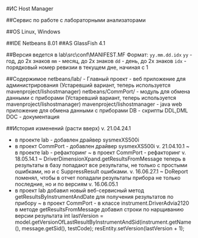 ﻿#ИС Host Manager

##Сервис по работе с лабораторными анализаторами

##OS Linux, Windows

##IDE Netbeans 8.01
##AS GlassFish 4.1

##Версия ведется в lab\src\conf\MANIFEST.MF
Формат: `yy.mm.dd.idx`
`yy`  - год, до 2х знаков
`mm`  - месяц, до 2х знаков
`dd`  - день, до 2х знаков
`idx` - порядковый номер ревизии в текущем дне, начиная с 1

##Содержимое
   netbeans/lab/ - Главный проект - веб приложение для администрирования (Устаревший вариант, теперь используется mavenproject/lishostmanager)
   netbeans/CommPort/ - модуль для обмена данными с приборами (Устаревший вариант, теперь используется mavenproject/lishostmanager)
   mavenproject/lishostmanager - java web приложение для обмена данными с приборами
   DB - скрипты DDL,DML
   DOC - документация

##История изменений (расти вверх)
v. 21.04.24.1
   + в проекте lab - добавлен драйвер sysmexXS500i 
   + в проект CommPort - добавлен драйвер sysmexXS500i 
v. 21.04.10.1
   ~ в проекте lab - рефакторинг
   ~ в проект CommPort - рефакторинг
v. 18.05.14.1
   ~ DriverDimensionXpand.getResultsFromMessage
     теперь в результаты в базу попадают все результаты, не только с простыми ошибками, но и с SuppressResult ошибками.
v. 16.06.27.1 
   ~ DoReport поменял, чтобы в отчет попадали результаты прибора не только последние, но и по версиям
v. 16.06.05.1 
   + в проект lab добавил новый веб-сервисный метод getResultsByInstrumentAndDate для получения результатов по прибору
   ~ в проект CommPort - в классе instrument.DriverAdvia2120 в методе getResultsFromMessage добавил строки по нарщиванию версии результата
                int lastVersion = model.getVersionOfLastResultByInstrumentAndSid(instrument.getName(), message.getSid(), testCode);
                resEntity.setVersion(lastVersion + 1);


